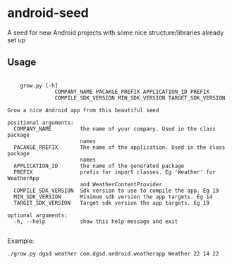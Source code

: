 android-seed
========

A seed for new Android projects with some nice structure/libraries already set up

Usage
-----

<pre>
  <code>
    grow.py [-h]
               COMPANY_NAME PACAKGE_PREFIX APPLICATION_ID PREFIX
               COMPILE_SDK_VERSION MIN_SDK_VERSION TARGET_SDK_VERSION

Grow a nice Android app from this beautiful seed

positional arguments:
  COMPANY_NAME         the name of your company. Used in the class package
                       names
  PACAKGE_PREFIX       The name of the application. Used in the class package
                       names
  APPLICATION_ID       the name of the generated package
  PREFIX               prefix for import classes. Eg 'Weather' for WeatherApp
                       and WeatherContentProvider
  COMPILE_SDK_VERSION  Sdk version to use to compile the app. Eg 19
  MIN_SDK_VERSION      Minimum sdk version the app targets. Eg 14
  TARGET_SDK_VERSION   Target sdk version the app targets. Eg 19

optional arguments:
  -h, --help           show this help message and exit
  </code>
</pre>

Example:

`./grow.py dgsd weather com.dgsd.android.weatherapp Weather 22 14 22`
